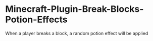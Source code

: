 # Minecraft-Plugin-Break-Blocks-Potion-Effects
When a player breaks a block, a random potion effect will be applied
